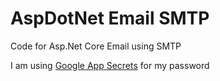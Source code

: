 # AspDotNet Email SMTP
Code for Asp.Net Core Email using SMTP

I am using [Google App Secrets](https://myaccount.google.com/apppasswords) for my password
